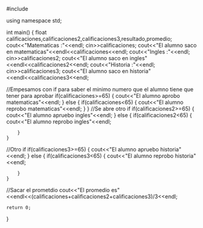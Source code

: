 #include <iostream>

using namespace std;

int main()
{
    float calificaciones,calificaciones2,calificaciones3,resultado,promedio;
    cout<<"Matematicas :"<<endl;
    cin>>calificaciones;
    cout<<"El alumno saco en matematicas"<<endl<<calificaciones<<endl;
    cout<<"Ingles :"<<endl;
    cin>>calificaciones2;
    cout<<"El alumno saco en ingles"<<endl<<calificaciones2<<endl;
    cout<<"Historia :"<<endl;
    cin>>calificaciones3;
    cout<<"El alumno saco en historia"<<endl<<calificaciones3<<endl;

//Empesamos con if para saber el minimo numero que el alumno tiene que tener para aprobar
    if(calificaciones>=65)
    {
        cout<<"El alumno aprobo matematicas"<<endl;
    }
    else
    {
        if(calificaciones<65)
        {
            cout<<"El alumno reprobo matematicas"<<endl;
        }
    }
//Se abre otro if
    if(calificaciones2>=65)
    {
        cout<<"El alumno apruebo ingles"<<endl;
    }
    else
    {
        if(calificaciones2<65)
        {
            cout<<"El alumno reprobo ingles"<<endl;

        }
    }
//Otro if
    if(calificaciones3>=65)
    {
        cout<<"El alumno apruebo historia"<<endl;
    }
    else
    {
        if(calificaciones3<65)
        {
            cout<<"El alumno reprobo historia"<<endl;

        }
    }
//Sacar el prometdio
    cout<<"El promedio es"<<endl<<(calificaciones+calificaciones2+calificaciones3)/3<<endl;





    return 0;
}
